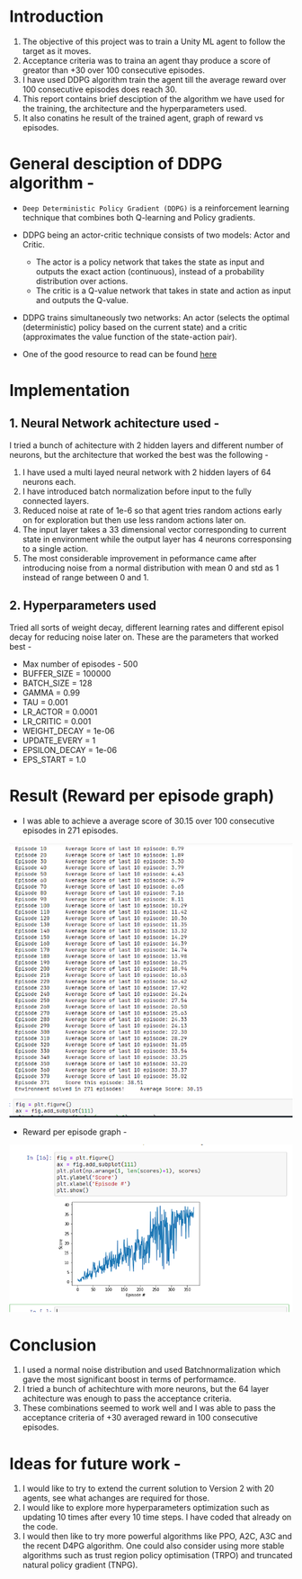 [image1]: ./data/reacher_episodes.png "Episode required"

[image2]: ./data/reacher_result.png "Reward per episode"
# Introduction

1. The objective of this project was to train a Unity ML agent to follow the target as it moves.
2. Acceptance criteria was to traina an agent thay produce a score of greator than +30 over 100 consecutive episodes.
3. I have used DDPG algorithm train the agent till the average reward over 100 consecutive episodes does reach 30.
4. This report contains brief desciption of the algorithm we have used for the training, the architecture and the hyperparameters used.
5. It also conatins he result of the trained agent, graph of reward vs episodes.


# General desciption of DDPG algorithm - 

- `Deep Deterministic Policy Gradient (DDPG)` is a reinforcement learning technique that combines both Q-learning and Policy gradients. 

- DDPG being an actor-critic technique consists of two models: Actor and Critic.
    - The actor is a policy network that takes the state as input and outputs the exact action (continuous), instead of a probability distribution over actions.
    - The critic is a Q-value network that takes in state and action as input and outputs the Q-value.

- DDPG trains simultaneously two networks: An actor (selects the optimal (deterministic) policy based on the current state) and a critic (approximates the value function of the state-action pair).
- One of the good resource to read can be found [here](https://towardsdatascience.com/deep-deterministic-policy-gradients-explained-2d94655a9b7b)
# Implementation

## 1. Neural Network achitecture used -

I tried a bunch of achitecture with 2 hidden layers and different number of neurons, but the architecture that worked the best was the following - 

1. I have used a multi layed neural network with 2 hidden layers of 64 neurons each.
2. I have introduced batch normalization before input to the fully connected layers.
3. Reduced noise at rate of 1e-6 so that agent tries random actions early on for exploration but then use less random actions later on.
4. The input layer takes a 33 dimensional vector corresponding to current state in environment while the output layer has 4 neurons corresponsing to a single action.
5. The most considerable improvement in peformance came after introducing noise from a normal distribution with mean 0 and std as 1 instead of range between 0 and 1.

## 2. Hyperparameters used

Tried all sorts of weight decay, different learning rates and different episol decay for reducing noise later on. These are the parameters that worked best - 

- Max number of episodes - 500
- BUFFER_SIZE = 100000
- BATCH_SIZE = 128
- GAMMA = 0.99
- TAU = 0.001
- LR_ACTOR = 0.0001
- LR_CRITIC = 0.001
- WEIGHT_DECAY = 1e-06
- UPDATE_EVERY = 1
- EPSILON_DECAY = 1e-06
- EPS_START = 1.0

# Result (Reward per episode graph)

- I was able to achieve a average score of 30.15 over 100 consecutive episodes in 271 episodes.

![Episode required][image1]
- Reward per episode graph - 

![Reward per episode][image2]


# Conclusion
1. I used a normal noise distribution and used Batchnormalization which gave the most significant boost in terms of performamce.
2. I tried a bunch of achitechture with more neurons, but the 64 layer achitecture was enough to pass the acceptance criteria.
2. These combinations seemed to work well and I was able to pass the acceptance criteria of +30 averaged reward in 100 consecutive episodes.

# Ideas for future work - 

1. I would like to try to extend the current solution to Version 2 with 20 agents, see what achanges are required for those.
2. I would like to explore more hyperparameters optimization such as updating 10 times after every 10 time steps. I have coded that already on the code.
3. I would then like to try more powerful algorithms like PPO, A2C, A3C and the recent D4PG algorithm. One could also consider using more stable algorithms such as trust region policy optimisation (TRPO) and truncated natural policy gradient (TNPG).






